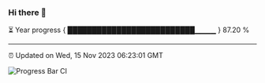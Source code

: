 ### Hi there 👋

⏳ Year progress { ██████████████████████████▁▁▁▁ } 87.20 %

---

⏰ Updated on Wed, 15 Nov 2023 06:23:01 GMT

![Progress Bar CI](https://github.com/ZhaoGui/ZhaoGui/workflows/Progress%20Bar%20CI/badge.svg)
